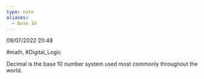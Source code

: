 ```yaml
---
type: note
aliases:
  - Base 10
---
```

09/07/2022 20:48

  #math, #Digital_Logic 

Decimal is the base 10 number system used most commonly throughout the world.